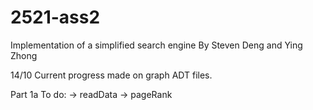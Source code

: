 # 2521-ass2

Implementation of a simplified search engine 
By Steven Deng and Ying Zhong

14/10 
Current progress made on graph ADT files.

Part 1a To do: 
-> readData
-> pageRank
